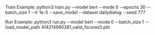 Train Example:
python3 train.py --model bert --mode 0 --epochs 30 --batch_size 1 --lr 1e-5 --save_model --dataset dailydialog --seed 777

Run Example:
python3 run.py --model bert --mode 0 --batch_size 1 --load_model_path 414214990281_valid_fscores5.pth
